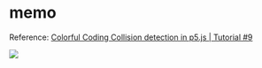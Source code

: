 # memo
Reference: [Colorful Coding Collision detection in p5.js | Tutorial #9](https://www.youtube.com/watch?v=HK_oG_ev8FQ&t=47s)


<img src="img/animationa.gif”">